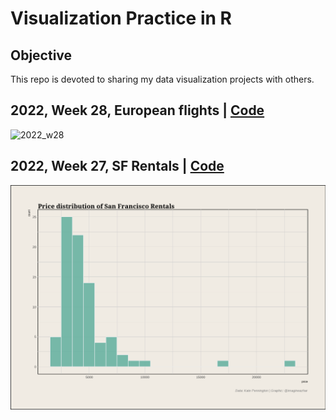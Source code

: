 # Visualization Practice in R

## Objective

This repo is devoted to sharing my data visualization projects with others.

## 2022, Week 28, European flights | [Code](TidyTuesday/2022/2022_w28_European_flights.R)

![2022_w28](TidyTuesday/2022/2022_w28_European_flights.png)

## 2022, Week 27, SF Rentals | [Code](TidyTuesday/2022/2022_w28_SF-rentals.R)

![2022_w28](TidyTuesday/2022/2022_W27_SF-rentals.png)